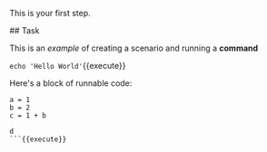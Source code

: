 This is your first step.

## Task

This is an _example_ of creating a scenario and running a **command**

`echo 'Hello World'`{{execute}}

Here's a block of runnable code:

```
a = 1
b = 2
c = 1 + b

d
```{{execute}}
